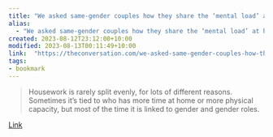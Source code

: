 ```yaml
---
title: "We asked same-gender couples how they share the ‘mental load’ at home. The results might surprise you"
alias:
  - "We asked same-gender couples how they share the ‘mental load’ at home. The results might surprise you"
created: 2023-08-12T23:12:00+10:00
modified: 2023-08-13T00:11:49+10:00
link:  "https://theconversation.com/we-asked-same-gender-couples-how-they-share-the-mental-load-at-home-the-results-might-surprise-you-208667"
tags:
- bookmark
---
```


> Housework is rarely split evenly, for lots of different reasons. Sometimes it’s tied to who has more time at home or more physical capacity, but most of the time it is linked to gender and gender roles.

[Link](https://theconversation.com/we-asked-same-gender-couples-how-they-share-the-mental-load-at-home-the-results-might-surprise-you-208667)


